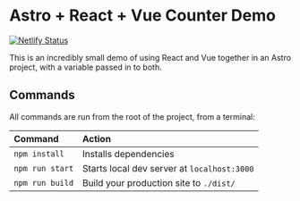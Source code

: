 # Astro + React + Vue Counter Demo

[![Netlify Status](https://api.netlify.com/api/v1/badges/bfd049f0-9819-48e2-ac79-f76edd967be8/deploy-status)](https://app.netlify.com/sites/dreamy-heisenberg-535c2e/deploys)

This is an incredibly small demo of using React and Vue together in an Astro project, with a variable passed in to both.

## Commands

All commands are run from the root of the project, from a terminal:

| Command         | Action                                      |
| :-------------- | :------------------------------------------ |
| `npm install`   | Installs dependencies                       |
| `npm run start` | Starts local dev server at `localhost:3000` |
| `npm run build` | Build your production site to `./dist/`     |
